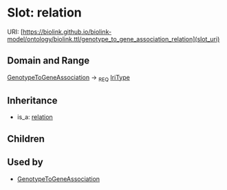 # Slot: relation




URI: [https://biolink.github.io/biolink-model/ontology/biolink.ttl/genotype_to_gene_association_relation](slot_uri)
## Domain and Range

[GenotypeToGeneAssociation](GenotypeToGeneAssociation.md) ->  <sub>REQ</sub> [IriType](IriType.md)
## Inheritance

 *  is_a: [relation](relation.md)
## Children

## Used by

 * [GenotypeToGeneAssociation](GenotypeToGeneAssociation.md)
